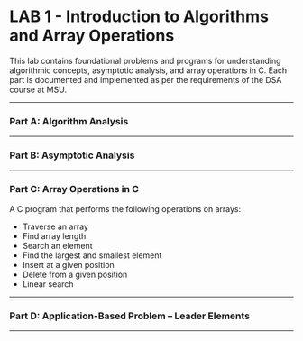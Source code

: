 # LAB 1 - Introduction to Algorithms and Array Operations

This lab contains foundational problems and programs for understanding algorithmic concepts, asymptotic analysis, and array operations in C. Each part is documented and implemented as per the requirements of the DSA course at MSU.

---
### Part A: Algorithm Analysis
---
### Part B: Asymptotic Analysis
---
### Part C: Array Operations in C

  A C program that performs the following operations on arrays:
  - Traverse an array
  - Find array length
  - Search an element
  - Find the largest and smallest element
  - Insert at a given position
  - Delete from a given position
  - Linear search

---
### Part D: Application-Based Problem – Leader Elements
  
---


